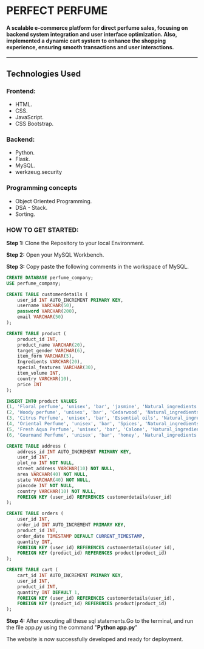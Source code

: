 <h1>PERFECT PERFUME</h1>
<h4>A scalable e-commerce platform for direct perfume sales, focusing on backend system integration and user interface optimization. Also, implemented a dynamic cart system to enhance the shopping experience, ensuring smooth transactions and user interactions. </h4>
<hr>
<h2>Technologies Used</h2>
<h3>Frontend:</h3>
<ul>
  <li>HTML.</li>
  <li>CSS.</li>
  <li>JavaScript.</li>
  <li>CSS Bootstrap.</li>
</ul>
<h3>Backend:</h3>
<ul>
  <li>Python.</li>
  <li>Flask.</li>
  <li>MySQL.</li>
  <li>werkzeug.security</li>
</ul>
<h3>Programming concepts</h3>
<ul>
  <li>Object Oriented Programming.</li>
  <li>DSA - Stack.</li>
  <li>Sorting.</li>
</ul>
<h3>HOW TO GET STARTED:</h3>
     <p> <b>Step 1:</b> Clone the Repository to your local Environment.</p>
     <p> <b>Step 2:</b> Open your MySQL Workbench.</p>
     <p> <b>Step 3:</b> Copy paste the following comments in the workspace of MySQL.</p>
     
```sql
CREATE DATABASE perfume_company;
USE perfume_company;

CREATE TABLE customerdetails (
    user_id INT AUTO_INCREMENT PRIMARY KEY,
    username VARCHAR(50),
    password VARCHAR(200),
    email VARCHAR(50)
);

CREATE TABLE product (
    product_id INT,
    product_name VARCHAR(20),
    target_gender VARCHAR(6),
    item_form VARCHAR(5),
    Ingredients VARCHAR(20),
    special_features VARCHAR(30),
    item_volume INT,
    country VARCHAR(10),
    price INT
);

INSERT INTO product VALUES 
(1, 'Floral perfume', 'unisex', 'bar', 'jasmine', 'Natural_ingredients', 60, 'India', 599),
(2, 'Woody perfume', 'unisex', 'bar', 'Cedarwood', 'Natural_ingredients', 60, 'India', 599),
(3, 'Citrus Perfume', 'unisex', 'bar', 'Essential oils', 'Natural_ingredients', 60, 'India', 599),
(4, 'Oriental Perfume', 'unisex', 'bar', 'Spices', 'Natural_ingredients', 60, 'India', 599),
(5, 'Fresh Aqua Perfume', 'unisex', 'bar', 'Calone', 'Natural_ingredients', 60, 'India', 599),
(6, 'Gourmand Perfume', 'unisex', 'bar', 'honey', 'Natural_ingredients', 60, 'India', 599);

CREATE TABLE address (
    address_id INT AUTO_INCREMENT PRIMARY KEY,
    user_id INT,
    plot_no INT NOT NULL,
    street_address VARCHAR(10) NOT NULL,
    area VARCHAR(40) NOT NULL,
    state VARCHAR(40) NOT NULL,
    pincode INT NOT NULL,
    country VARCHAR(10) NOT NULL,
    FOREIGN KEY (user_id) REFERENCES customerdetails(user_id)
);

CREATE TABLE orders (
    user_id INT,
    order_id INT AUTO_INCREMENT PRIMARY KEY,
    product_id INT,
    order_date TIMESTAMP DEFAULT CURRENT_TIMESTAMP,
    quantity INT,
    FOREIGN KEY (user_id) REFERENCES customerdetails(user_id),
    FOREIGN KEY (product_id) REFERENCES product(product_id)
);

CREATE TABLE cart (
    cart_id INT AUTO_INCREMENT PRIMARY KEY,
    user_id INT,
    product_id INT,
    quantity INT DEFAULT 1,
    FOREIGN KEY (user_id) REFERENCES customerdetails(user_id),
    FOREIGN KEY (product_id) REFERENCES product(product_id)
);

```
<p> <b>Step 4:</b> After executing all these sql statements.Go to the terminal, and run the file app.py using the command "<b>Python app.py</b>"</p>
     <p> The website is now successfully developed and ready for deployment.</p>
     


